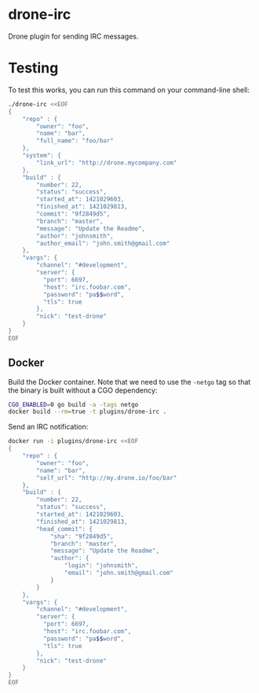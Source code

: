 # drone-irc

Drone plugin for sending IRC messages.

# Testing

To test this works, you can run this command on your command-line shell:

```bash
./drone-irc <<EOF
{
    "repo" : {
        "owner": "foo",
        "name": "bar",
        "full_name": "foo/bar"
    },
    "system": {
        "link_url": "http://drone.mycompany.com"
    },
    "build" : {
        "number": 22,
        "status": "success",
        "started_at": 1421029603,
        "finished_at": 1421029813,
        "commit": "9f2849d5",
        "branch": "master",
        "message": "Update the Readme",
        "author": "johnsmith",
        "author_email": "john.smith@gmail.com"
    },
    "vargs": {
        "channel": "#development",
        "server": {
          "port": 6697,
          "host": "irc.foobar.com",
          "password": "pa$$word",
          "tls": true
        },
        "nick": "test-drone"
    }
}
EOF
```
## Docker

Build the Docker container. Note that we need to use the `-netgo` tag so that
the binary is built without a CGO dependency:

```sh
CGO_ENABLED=0 go build -a -tags netgo
docker build --rm=true -t plugins/drone-irc .
```

Send an IRC notification:

```sh
docker run -i plugins/drone-irc <<EOF
{
    "repo" : {
        "owner": "foo",
        "name": "bar",
        "self_url": "http://my.drone.io/foo/bar"
    },
    "build" : {
        "number": 22,
        "status": "success",
        "started_at": 1421029603,
        "finished_at": 1421029813,
        "head_commit": {
            "sha": "9f2849d5",
            "branch": "master",
            "message": "Update the Readme",
            "author": {
                "login": "johnsmith",
                "email": "john.smith@gmail.com"
            }
        }
    },
    "vargs": {
        "channel": "#development",
        "server": {
          "port": 6697,
          "host": "irc.foobar.com",
          "password": "pa$$word",
          "tls": true
        },
        "nick": "test-drone"
    }
}
EOF
```
